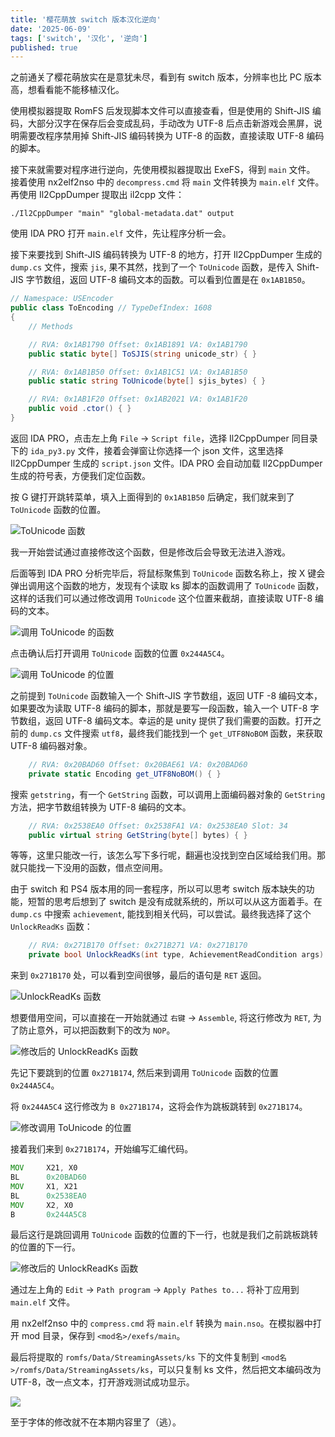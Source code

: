 ```yaml
---
title: '樱花萌放 switch 版本汉化逆向'
date: '2025-06-09'
tags: ['switch', '汉化', '逆向']
published: true
---
```


之前通关了樱花萌放实在是意犹未尽，看到有 switch 版本，分辨率也比 PC 版本高，想看看能不能移植汉化。

使用模拟器提取 RomFS 后发现脚本文件可以直接查看，但是使用的 Shift-JIS 编码，大部分汉字在保存后会变成乱码，手动改为 UTF-8 后点击新游戏会黑屏，说明需要改程序禁用掉 Shift-JIS 编码转换为 UTF-8 的函数，直接读取 UTF-8 编码的脚本。

接下来就需要对程序进行逆向，先使用模拟器提取出 ExeFS，得到 `main` 文件。
接着使用 nx2elf2nso 中的 `decompress.cmd` 将 `main` 文件转换为 `main.elf` 文件。
再使用 Il2CppDumper 提取出 il2cpp 文件：

``` shell
./Il2CppDumper "main" "global-metadata.dat" output
```

使用 IDA PRO 打开 `main.elf` 文件，先让程序分析一会。

接下来要找到 Shift-JIS 编码转换为 UTF-8 的地方，打开 Il2CppDumper 生成的 `dump.cs` 文件，搜索 `jis`, 果不其然，找到了一个 `ToUnicode` 函数，是传入 Shift-JIS 字节数组，返回 UTF-8 编码文本的函数。可以看到位置是在 `0x1AB1B50`。

```cs
// Namespace: USEncoder
public class ToEncoding // TypeDefIndex: 1608
{
	// Methods

	// RVA: 0x1AB1790 Offset: 0x1AB1891 VA: 0x1AB1790
	public static byte[] ToSJIS(string unicode_str) { }

	// RVA: 0x1AB1B50 Offset: 0x1AB1C51 VA: 0x1AB1B50
	public static string ToUnicode(byte[] sjis_bytes) { }

	// RVA: 0x1AB1F20 Offset: 0x1AB2021 VA: 0x1AB1F20
	public void .ctor() { }
}
```

返回 IDA PRO，点击左上角 `File` -> `Script file`，选择 Il2CppDumper 同目录下的 `ida_py3.py` 文件，接着会弹窗让你选择一个 json 文件，这里选择 Il2CppDumper 生成的 `script.json` 文件。IDA PRO 会自动加载 Il2CppDumper 生成的符号表，方便我们定位函数。

按 G 键打开跳转菜单，填入上面得到的 `0x1AB1B50` 后确定，我们就来到了 `ToUnicode` 函数的位置。

![ToUnicode 函数](/images/posts/141434.png)

我一开始尝试通过直接修改这个函数，但是修改后会导致无法进入游戏。

后面等到 IDA PRO 分析完毕后，将鼠标聚焦到 `ToUnicode` 函数名称上，按 X 键会弹出调用这个函数的地方，发现有个读取 ks 脚本的函数调用了 `ToUnicode` 函数，这样的话我们可以通过修改调用 `ToUnicode` 这个位置来截胡，直接读取 UTF-8 编码的文本。

![调用 `ToUnicode` 的函数](/images/posts/144446.png)

点击确认后打开调用 `ToUnicode` 函数的位置 `0x244A5C4`。

![调用 `ToUnicode` 的位置](/images/posts/144747.png)

之前提到 `ToUnicode` 函数输入一个 Shift-JIS 字节数组，返回 UTF -8 编码文本，如果要改为读取 UTF-8 编码的脚本，那就是要写一段函数，输入一个 UTF-8 字节数组，返回 UTF-8 编码文本。幸运的是 unity 提供了我们需要的函数。打开之前的 `dump.cs` 文件搜索 `utf8`，最终我们能找到一个 `get_UTF8NoBOM` 函数，来获取 UTF-8 编码器对象。

``` cs
	// RVA: 0x20BAD60 Offset: 0x20BAE61 VA: 0x20BAD60
	private static Encoding get_UTF8NoBOM() { }
``` 

搜索 `getstring`，有一个 `GetString` 函数，可以调用上面编码器对象的 `GetString` 方法，把字节数组转换为 UTF-8 编码的文本。

``` cs
	// RVA: 0x2538EA0 Offset: 0x2538FA1 VA: 0x2538EA0 Slot: 34
	public virtual string GetString(byte[] bytes) { }
```

等等，这里只能改一行，该怎么写下多行呢，翻遍也没找到空白区域给我们用。那就只能找一下没用的函数，借点空间用。

由于 switch 和 PS4 版本用的同一套程序，所以可以思考 switch 版本缺失的功能，短暂的思考后想到了 switch 是没有成就系统的，所以可以从这方面着手。在 `dump.cs` 中搜索 `achievement`, 能找到相关代码，可以尝试。最终我选择了这个 `UnlockReadKs` 函数：

``` cs
	// RVA: 0x271B170 Offset: 0x271B271 VA: 0x271B170
	private bool UnlockReadKs(int type, AchievementReadCondition args) { }
```

来到 `0x271B170` 处，可以看到空间很够，最后的语句是 `RET` 返回。

![`UnlockReadKs` 函数](/images/posts/150839.png)

想要借用空间，可以直接在一开始就通过 `右键` -> `Assemble`, 将这行修改为 `RET`, 为了防止意外，可以把函数剩下的改为 `NOP`。

![修改后的 `UnlockReadKs` 函数](/images/posts/151231.png)

先记下要跳到的位置 `0x271B174`, 然后来到调用 `ToUnicode` 函数的位置 `0x244A5C4`。

将 `0x244A5C4` 这行修改为 `B 0x271B174`，这将会作为跳板跳转到 `0x271B174`。

![修改调用 `ToUnicode` 的位置](/images/posts/151807.png)

接着我们来到 `0x271B174`，开始编写汇编代码。

``` asm
MOV     X21, X0
BL      0x20BAD60
MOV     X1, X21
BL      0x2538EA0
MOV     X2, X0
B       0x244A5C8
```

最后这行是跳回调用 `ToUnicode` 函数的位置的下一行，也就是我们之前跳板跳转的位置的下一行。

![修改后的 `UnlockReadKs` 函数](/images/posts/152755.png)

通过左上角的 `Edit` -> `Path program` -> `Apply Pathes to...` 将补丁应用到 `main.elf` 文件。

用 nx2elf2nso 中的 `compress.cmd` 将 `main.elf` 转换为 `main.nso`。在模拟器中打开 mod 目录，保存到 `<mod名>/exefs/main`。

最后将提取的 `romfs/Data/StreamingAssets/ks` 下的文件复制到 `<mod名>/romfs/Data/StreamingAssets/ks`，可以只复制 ks 文件，然后把文本编码改为 UTF-8，改一点文本，打开游戏测试成功显示。

![](/images/posts/031354.webp)

至于字体的修改就不在本期内容里了（逃）。